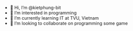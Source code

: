 - 👋 Hi, I’m @kietphung-bit
- 👀 I’m interested in programming
- 🌱 I’m currently learning IT at TVU, Vietnam
- 💞️ I’m looking to collaborate on programming some game

<!---
kietphung-bit/kietphung-bit is a ✨ special ✨ repository because its `README.md` (this file) appears on your GitHub profile.
You can click the Preview link to take a look at your changes.
--->
